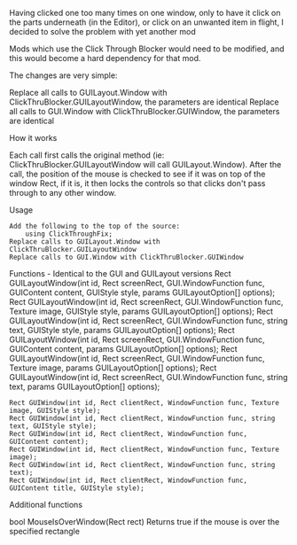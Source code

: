 Having clicked one too many times on one window, only to have it click on the parts underneath (in the Editor), 
or click on an unwanted item in flight, I decided to solve the problem with yet another mod

Mods which use the Click Through Blocker would need to be modified, and this would become a hard dependency for that mod.

The changes are very simple:

Replace all calls to GUILayout.Window with ClickThruBlocker.GUILayoutWindow, the parameters are identical
Replace all calls to GUI.Window with ClickThruBlocker.GUIWindow, the parameters are identical

How it works

Each call first calls the original method (ie: ClickThruBlocker.GUILayoutWindow will call GUILayout.Window).  After the call,
the position of the mouse is checked to see if it was on top of the window Rect, if it is, it then locks the controls so that clicks don't
pass through to any other window.

Usage

	Add the following to the top of the source:
		using ClickThroughFix;
	Replace calls to GUILayout.Window with ClickThruBlocker.GUILayoutWindow
	Replace calls to GUI.Window with ClickThruBlocker.GUIWindow

Functions - Identical to the GUI and GUILayout versions
	Rect GUILayoutWindow(int id, Rect screenRect, GUI.WindowFunction func, GUIContent content, GUIStyle style, params GUILayoutOption[] options);
	Rect GUILayoutWindow(int id, Rect screenRect, GUI.WindowFunction func, Texture image, GUIStyle style, params GUILayoutOption[] options);
	Rect GUILayoutWindow(int id, Rect screenRect, GUI.WindowFunction func, string text, GUIStyle style, params GUILayoutOption[] options);
	Rect GUILayoutWindow(int id, Rect screenRect, GUI.WindowFunction func, GUIContent content, params GUILayoutOption[] options);
	Rect GUILayoutWindow(int id, Rect screenRect, GUI.WindowFunction func, Texture image, params GUILayoutOption[] options);
	Rect GUILayoutWindow(int id, Rect screenRect, GUI.WindowFunction func, string text, params GUILayoutOption[] options);

	Rect GUIWindow(int id, Rect clientRect, WindowFunction func, Texture image, GUIStyle style);
	Rect GUIWindow(int id, Rect clientRect, WindowFunction func, string text, GUIStyle style);
	Rect GUIWindow(int id, Rect clientRect, WindowFunction func, GUIContent content);
	Rect GUIWindow(int id, Rect clientRect, WindowFunction func, Texture image);
	Rect GUIWindow(int id, Rect clientRect, WindowFunction func, string text);
	Rect GUIWindow(int id, Rect clientRect, WindowFunction func, GUIContent title, GUIStyle style);

Additional functions

bool MouseIsOverWindow(Rect rect)   Returns true if the mouse is over the specified rectangle
